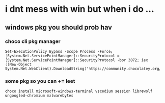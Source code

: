 # i dnt mess with win but when i do ... 
## windows pkg you should prob hav
### choco cli pkg manager 
```batch
Set-ExecutionPolicy Bypass -Scope Process -Force; [System.Net.ServicePointManager]::SecurityProtocol = [System.Net.ServicePointManager]::SecurityProtocol -bor 3072; iex ((New-Object System.Net.WebClient).DownloadString('https://community.chocolatey.org/install.ps1'))

```
### some pkg so you can += leet 

```batch
choco install microsoft-windows-terminal vscodium session librewolf ungoogled-chromium malwarebytes

```
